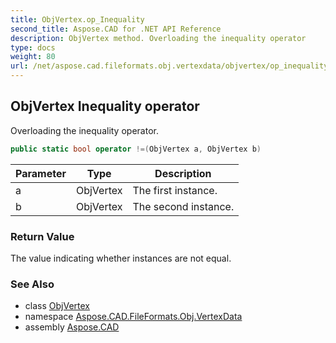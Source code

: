 ```yaml
---
title: ObjVertex.op_Inequality
second_title: Aspose.CAD for .NET API Reference
description: ObjVertex method. Overloading the inequality operator
type: docs
weight: 80
url: /net/aspose.cad.fileformats.obj.vertexdata/objvertex/op_inequality/
---
```

## ObjVertex Inequality operator

Overloading the inequality operator.

```csharp
public static bool operator !=(ObjVertex a, ObjVertex b)
```

| Parameter | Type | Description |
| --- | --- | --- |
| a | ObjVertex | The first instance. |
| b | ObjVertex | The second instance. |

### Return Value

The value indicating whether instances are not equal.

### See Also

* class [ObjVertex](../)
* namespace [Aspose.CAD.FileFormats.Obj.VertexData](../../objvertex/)
* assembly [Aspose.CAD](../../../)


